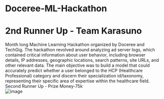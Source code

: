 # Doceree-ML-Hackathon
# 2nd Runner Up - Team Karasuno<br>
Month long Machine Learning Hackathon organized by Doceree and TechGig.  The hackathon revolved around analyzing ad server logs, which contained critical information about user behavior, including browser details, IP addresses, geographic locations, search patterns, site URLs, and other relevant data. The main objective was to build a model that could accurately predict whether a user belonged to the HCP (Healthcare Professional) category and discern their specialization id/taxonomy, representing their specific area of expertise within the healthcare field.  Second Runner Up - Prize Money-75k<br>
![image](https://github.com/sanikaardekar/Doceree-ML-Hackathon/assets/80094199/40ffb7d1-68b0-4e89-a40c-323999453806)
